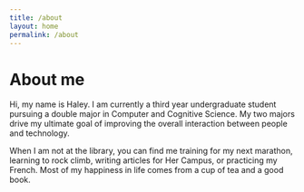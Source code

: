 ```yaml
---
title: /about
layout: home
permalink: /about
---
```


# About me  

Hi, my name is Haley. I am currently a third year undergraduate student pursuing a double major in Computer and Cognitive Science. My two majors drive my ultimate goal of improving the overall interaction between people and technology.  

When I am not at the library, you can find me training for my next marathon, learning to rock climb, writing articles for Her Campus, or practicing my French. Most of my happiness in life comes from a cup of tea and a good book.

